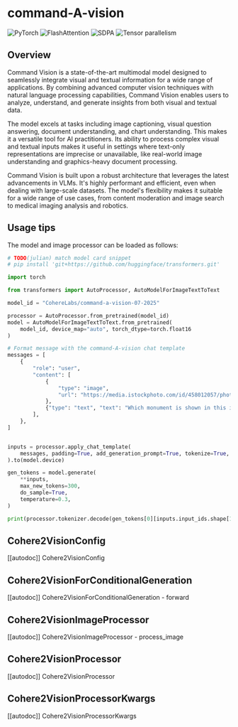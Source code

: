 # command-A-vision

<div class="flex flex-wrap space-x-1">
<img alt="PyTorch" src="https://img.shields.io/badge/PyTorch-DE3412?style=flat&logo=pytorch&logoColor=white">
<img alt="FlashAttention" src="https://img.shields.io/badge/%E2%9A%A1%EF%B8%8E%20FlashAttention-eae0c8?style=flat">
<img alt="SDPA" src="https://img.shields.io/badge/SDPA-DE3412?style=flat&logo=pytorch&logoColor=white">
<img alt="Tensor parallelism" src="https://img.shields.io/badge/Tensor%20parallelism-06b6d4?style=flat&logoColor=white">
</div>

## Overview

Command Vision is a state-of-the-art multimodal model designed to seamlessly integrate visual and textual information for a wide range of applications. By combining advanced computer vision techniques with natural language processing capabilities, Command Vision enables users to analyze, understand, and generate insights from both visual and textual data.

The model excels at tasks including image captioning, visual question answering, document understanding, and chart understanding. This makes it a versatile tool for AI practitioners. Its ability to process complex visual and textual inputs makes it useful in settings where text-only representations are imprecise or unavailable, like real-world image understanding and graphics-heavy document processing.

Command Vision is built upon a robust architecture that leverages the latest advancements in VLMs. It's highly performant and efficient, even when dealing with large-scale datasets. The model's flexibility makes it suitable for a wide range of use cases, from content moderation and image search to medical imaging analysis and robotics.

## Usage tips

The model and image processor can be loaded as follows:

```python
# TODO(julian) match model card snippet
# pip install 'git+https://github.com/huggingface/transformers.git'

import torch

from transformers import AutoProcessor, AutoModelForImageTextToText

model_id = "CohereLabs/command-a-vision-07-2025"

processor = AutoProcessor.from_pretrained(model_id)
model = AutoModelForImageTextToText.from_pretrained(
    model_id, device_map="auto", torch_dtype=torch.float16
)

# Format message with the command-A-vision chat template
messages = [
    {
        "role": "user",
        "content": [
            {
                "type": "image",
                "url": "https://media.istockphoto.com/id/458012057/photo/istanbul-turkey.jpg?s=612x612&w=0&k=20&c=qogAOVvkpfUyqLUMr_XJQyq-HkACXyYUSZbKhBlPrxo=",
            },
            {"type": "text", "text": "Which monument is shown in this image?"},
        ],
    },
]


inputs = processor.apply_chat_template(
    messages, padding=True, add_generation_prompt=True, tokenize=True, return_dict=True, return_tensors="pt"
).to(model.device)

gen_tokens = model.generate(
    **inputs, 
    max_new_tokens=300, 
    do_sample=True, 
    temperature=0.3,
)

print(processor.tokenizer.decode(gen_tokens[0][inputs.input_ids.shape[1]:], skip_special_tokens=True)
```

## Cohere2VisionConfig

[[autodoc]] Cohere2VisionConfig

## Cohere2VisionForConditionalGeneration

[[autodoc]] Cohere2VisionForConditionalGeneration
    - forward

## Cohere2VisionImageProcessor

[[autodoc]] Cohere2VisionImageProcessor
    - process_image

## Cohere2VisionProcessor

[[autodoc]] Cohere2VisionProcessor

## Cohere2VisionProcessorKwargs

[[autodoc]] Cohere2VisionProcessorKwargs
